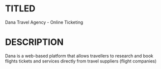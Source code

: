 # TITLED
Dana Travel Agency - Online Ticketing

# DESCRIPTION
Dana is a web-based platform that allows travellers to research and book flights tickets and services directly from travel suppliers (flight companies)
